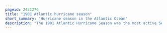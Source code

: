 ```yaml
---
pageid: 2431276
title: "1901 Atlantic hurricane season"
short_summary: "Hurricane season in the Atlantic Ocean"
description: "The 1901 Atlantic Hurricane Season was the most active Season without a major Hurricane – tropical Cyclones that reach at least category 3 on the Saffir–Simpson Hurricane Wind Scale – until 2013. The first System was observed on June 11 in the northeastern Caribbean. On november 5th the 14th and final System went into an extratropical Cyclone near Bermuda. These Dates fall within the Period with the most tropical Cyclone Activity in the atlantic Ocean. Eight of fourteen tropical Cyclones simultaneously exist."
---
```

